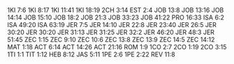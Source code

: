 1KI 7:6
1KI 8:17
1KI 11:41
1KI 18:19
2CH 3:14
EST 2:4
JOB 13:8
JOB 13:16
JOB 14:14
JOB 15:10
JOB 18:2
JOB 21:3
JOB 33:23
JOB 41:22
PRO 16:33
ISA 6:2
ISA 49:20
ISA 63:19
JER 7:5
JER 14:10
JER 22:8
JER 23:40
JER 26:5
JER 30:20
JER 30:20
JER 31:13
JER 31:25
JER 32:2
JER 46:20
JER 48:3
JER 51:45
ZEC 1:15
ZEC 9:10
ZEC 10:6
ZEC 13:8
ZEC 13:9
ZEC 14:5
ZEC 14:12
MAT 1:18
ACT 6:14
ACT 14:26
ACT 21:16
ROM 1:9
1CO 2:7
2CO 1:19
2CO 3:15
1TI 1:1
TIT 1:12
HEB 8:12
JAS 5:11
1PE 2:6
1PE 2:22
REV 11:8